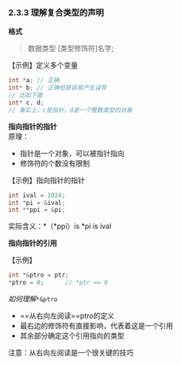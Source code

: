 ### 2.3.3 理解复合类型的声明

**格式**  
> 数据类型 [类型修饰符]名字;

【示例】定义多个变量

```C++
int *a; // 正确
int* b; // 正确但是容易产生误导
// 比如下面
int* c, d;  
// 事实上，c是指针，d是一个整数类型的对象
```

**指向指针的指针**  
原理：
* 指针是一个对象，可以被指针指向
* 修饰符的个数没有限制

【示例】指向指针的指针

```C++
int ival = 1024;
int *pi = &ival;
int **ppi = &pi;
```
实际含义：\*（\*ppi）is *pi is ival

**指向指针的引用**  

【示例】
```C++
int *&ptro = ptr;
*ptro = 0;      // *ptr == 0
```
*如何理解*`*&ptro`  
* ==从右向左阅读==ptro的定义
* 最右边的修饰符有直接影响，代表着这是一个引用
* 其余部分确定这个引用指向的类型

注意：从右向左阅读是一个很关键的技巧